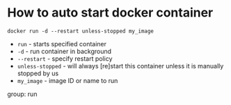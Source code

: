 # How to auto start docker container

```docker
docker run -d --restart unless-stopped my_image
```

- `run` - starts specified container
- `-d` - run container in background
- `--restart` - specify restart policy
- `unless-stopped` - will always [re]start this container unless it is manually stopped by us 
- `my_image` - image ID or name to run

group: run

